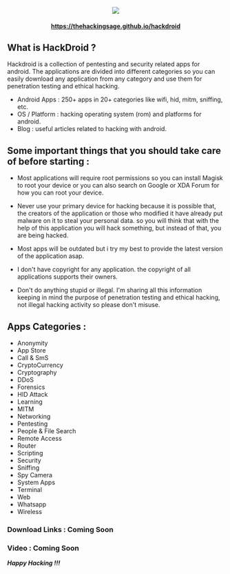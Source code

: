 <p align="center"><img src="https://github.com/thehackingsage/hackdroid/blob/master/hackdroid_logo.png?raw=true" /></p>

#### <p align="center">https://thehackingsage.github.io/hackdroid</p>

## What is HackDroid ?

Hackdroid is a collection of pentesting and security related apps for android. The applications are divided into different categories so you can easily download any application from any category and use them for penetration testing and ethical hacking.

- Android Apps : 250+ apps in 20+ categories like wifi, hid, mitm, sniffing, etc.
- OS / Platform : hacking operating system (rom) and platforms for android.
- Blog : useful articles related to hacking with android.

## Some important things that you should take care of before starting :

- Most applications will require root permissions so you can install Magisk to root your device or you can also search on Google or XDA Forum for how you can root your device.

- Never use your primary device for hacking because it is possible that, the creators of the application or those who modified it have already put malware on it to steal your personal data. so you will think that with the help of this application you will hack something, but instead of that, you are being hacked.

- Most apps will be outdated but i try my best to provide the latest version of the application asap.

- I don't have copyright for any application. the copyright of all applications supports their owners.

- Don't do anything stupid or illegal. I'm sharing all this information keeping in mind the purpose of penetration testing and ethical hacking, not illegal hacking activity so please don't misuse.

## Apps Categories :
 
 - Anonymity
 - App Store
 - Call & SmS
 - CryptoCurrency
 - Cryptography
 - DDoS
 - Forensics
 - HID Attack
 - Learning
 - MITM
 - Networking
 - Pentesting
 - People & File Search
 - Remote Access
 - Router
 - Scripting
 - Security
 - Sniffing
 - Spy Camera
 - System Apps 
 - Terminal
 - Web
 - Whatsapp
 - Wireless

### Download Links : Coming Soon

### Video : Coming Soon

***Happy Hacking !!!***
